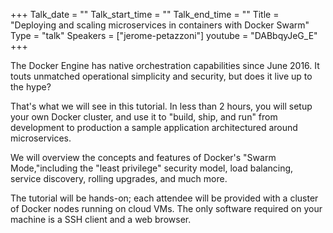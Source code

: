 +++
Talk_date = ""
Talk_start_time = ""
Talk_end_time = ""
Title = "Deploying and scaling microservices in containers with Docker Swarm"
Type = "talk"
Speakers = ["jerome-petazzoni"]
youtube = "DABbqyJeG_E"
+++

The Docker Engine has native orchestration capabilities since June 2016. It touts unmatched operational simplicity and security, but does it live up to the hype?

That's what we will see in this tutorial. In less than 2 hours, you will setup your own Docker cluster, and use it to "build, ship, and run" from development to production a sample application architectured around microservices.

We will overview the concepts and features of Docker's "Swarm Mode,"including the "least privilege" security model, load balancing, service discovery, rolling upgrades, and much more.

The tutorial will be hands-on; each attendee will be provided with a cluster of Docker nodes running on cloud VMs. The only software required on your machine is a SSH client and a web browser.

